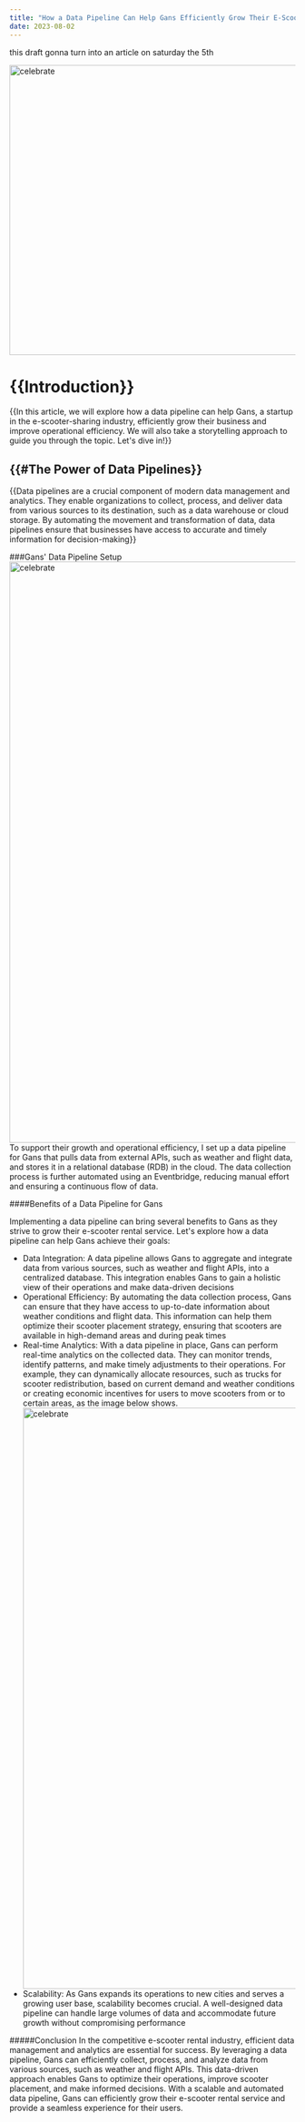 ```yaml
---
title: "How a Data Pipeline Can Help Gans Efficiently Grow Their E-Scooter Rental Service"
date: 2023-08-02
---
```


this draft gonna turn into an article on saturday the 5th

<img src=https://learn.wbscodingschool.com/wp-content/uploads/2021/06/Screenshot-2021-06-21-at-11.49.21-1024x511.png width=1024 height=511 alt=celebrate align=center>

<h1>{{Introduction}}</h1>
<b1>{{In this article, we will explore how a data pipeline can help Gans, a startup in the e-scooter-sharing industry, efficiently grow their business and improve operational efficiency.
We will also take a storytelling approach to guide you through the topic. Let's dive in!}}</b1>

<h2>{{#The Power of Data Pipelines}}</h2>
<b2>{{Data pipelines are a crucial component of modern data management and analytics. They enable organizations to collect, process, and deliver data from various sources to its destination, such as a data warehouse or cloud storage. By automating the movement and transformation of data, data pipelines ensure that businesses have access to accurate and timely information for decision-making}}</b2>


###Gans' Data Pipeline Setup
<img src=https://learn.wbscodingschool.com/wp-content/uploads/2021/06/Screenshot-2021-06-16-at-18.54.18.png width=1024 alt=celebrate align=center>
To support their growth and operational efficiency, I set up a data pipeline for Gans that pulls data from external APIs, such as weather and flight data, and stores it in a relational database (RDB) in the cloud. The data collection process is further automated using an Eventbridge, reducing manual effort and ensuring a continuous flow of data.

####Benefits of a Data Pipeline for Gans

Implementing a data pipeline can bring several benefits to Gans as they strive to grow their e-scooter rental service. Let's explore how a data pipeline can help Gans achieve their goals:

- Data Integration: A data pipeline allows Gans to aggregate and integrate data from various sources, such as weather and flight APIs, into a centralized database. This integration enables Gans to gain a holistic view of their operations and make data-driven decisions
- Operational Efficiency: By automating the data collection process, Gans can ensure that they have access to up-to-date information about weather conditions and flight data. This information can help them optimize their scooter placement strategy, ensuring that scooters are available in high-demand areas and during peak times
- Real-time Analytics: With a data pipeline in place, Gans can perform real-time analytics on the collected data. They can monitor trends, identify patterns, and make timely adjustments to their operations. For example, they can dynamically allocate resources, such as trucks for scooter redistribution, based on current demand and weather conditions or creating economic incentives for users to move scooters from or to certain areas, as the image below shows.
  <img src=https://learn.wbscodingschool.com/wp-content/uploads/2021/06/IMG_AAA09BC178E4-1-e1624268536991.jpeg width=1024 alt=celebrate align=center>
- Scalability: As Gans expands its operations to new cities and serves a growing user base, scalability becomes crucial. A well-designed data pipeline can handle large volumes of data and accommodate future growth without compromising performance

#####Conclusion
In the competitive e-scooter rental industry, efficient data management and analytics are essential for success. By leveraging a data pipeline, Gans can efficiently collect, process, and analyze data from various sources, such as weather and flight APIs. This data-driven approach enables Gans to optimize their operations, improve scooter placement, and make informed decisions. With a scalable and automated data pipeline, Gans can efficiently grow their e-scooter rental service and provide a seamless experience for their users.

